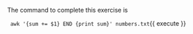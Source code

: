 The command to complete this exercise is

` awk '{sum += $1} END {print sum}' numbers.txt`{{ execute }}


